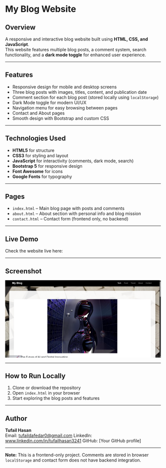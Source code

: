 # My Blog Website

## Overview
A responsive and interactive blog website built using **HTML, CSS, and JavaScript**.  
This website features multiple blog posts, a comment system, search functionality, and a **dark mode toggle** for enhanced user experience.  

---

## Features
- Responsive design for mobile and desktop screens  
- Three blog posts with images, titles, content, and publication date  
- Comment section for each blog post (stored locally using `localStorage`)  
- Dark Mode toggle for modern UI/UX  
- Navigation menu for easy browsing between pages  
- Contact and About pages  
- Smooth design with Bootstrap and custom CSS  

---

## Technologies Used
- **HTML5** for structure  
- **CSS3** for styling and layout  
- **JavaScript** for interactivity (comments, dark mode, search)  
- **Bootstrap 5** for responsive design  
- **Font Awesome** for icons  
- **Google Fonts** for typography  

---

## Pages
- `index.html` – Main blog page with posts and comments  
- `about.html` – About section with personal info and blog mission  
- `contact.html` – Contact form (frontend only, no backend)  

---

## Live Demo
Check the website live here:  

---

## Screenshot
![Blog Screenshot](Images/ss.png)  

---

## How to Run Locally
1. Clone or download the repository  
2. Open `index.html` in your browser  
3. Start exploring the blog posts and features  

---

## Author
**Tufail Hasan**  
Email: tufaildafedar0@gmail.com
LinkedIn: www.linkedin.com/in/tufailhasan3241
GitHub: [Your GitHub profile]  

---

**Note:** This is a frontend-only project. Comments are stored in browser `localStorage` and contact form does not have backend integration.
